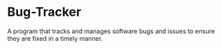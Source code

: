 # Bug-Tracker
A program that tracks and manages software bugs and issues to ensure they are fixed in a timely manner.
